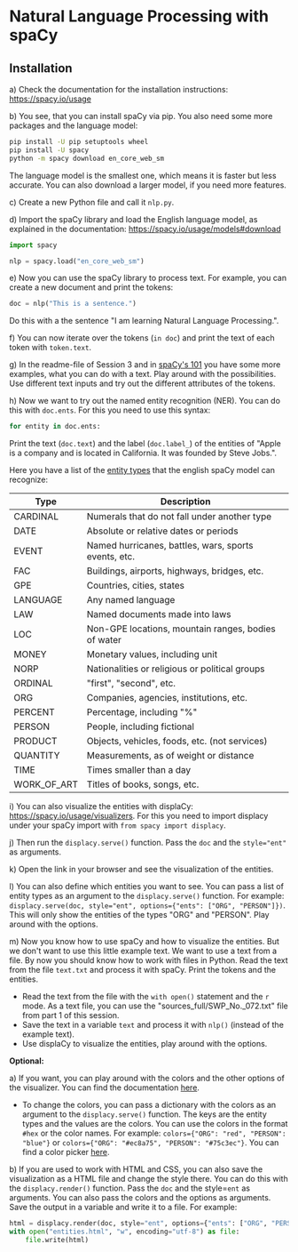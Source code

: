# Natural Language Processing with spaCy

## Installation

a) Check the documentation for the installation instructions: https://spacy.io/usage

b) You see, that you can install spaCy via pip. You also need some more packages and the language model:
```bash
pip install -U pip setuptools wheel
pip install -U spacy
python -m spacy download en_core_web_sm
```
The language model is the smallest one, which means it is faster but less accurate. You can also download a larger model, if you need more features.

c) Create a new Python file and call it `nlp.py`.

d) Import the spaCy library and load the English language model, as explained in the documentation: https://spacy.io/usage/models#download 

```python
import spacy

nlp = spacy.load("en_core_web_sm")
```

e) Now you can use the spaCy library to process text. For example, you can create a new document and print the tokens:

```python
doc = nlp("This is a sentence.")
```
Do this with a the sentence "I am learning Natural Language Processing.".

f) You can now iterate over the tokens (`in doc`) and print the text of each token with `token.text`.

g) In the readme-file of Session 3 and in [spaCy's 101](https://spacy.io/usage/spacy-101#annotations-token) you have some more examples, what you can do with a text. Play around with the possibilities. Use different text inputs and try out the different attributes of the tokens.

h) Now we want to try out the named entity recognition (NER). You can do this with `doc.ents`. For this you need to use this syntax:
```python
for entity in doc.ents:
```
Print the text (`doc.text`) and the label (`doc.label_`) of the entities of "Apple is a company and is located in California. It was founded by Steve Jobs.".

Here you have a list of the [entity types](https://spacy.io/models/en#en_core_web_sm-labels) that the english spaCy model can recognize:

| Type | Description |
| --- | --- |
| CARDINAL | Numerals that do not fall under another type |
| DATE | Absolute or relative dates or periods |
| EVENT | Named hurricanes, battles, wars, sports events, etc. |
| FAC | Buildings, airports, highways, bridges, etc. |
| GPE | Countries, cities, states |
| LANGUAGE | Any named language |
| LAW | Named documents made into laws |
| LOC | Non-GPE locations, mountain ranges, bodies of water |
| MONEY | Monetary values, including unit |
| NORP | Nationalities or religious or political groups |
| ORDINAL | "first", "second", etc. |
| ORG | Companies, agencies, institutions, etc. |
| PERCENT | Percentage, including "%" |
| PERSON | People, including fictional |
| PRODUCT | Objects, vehicles, foods, etc. (not services) |
| QUANTITY | Measurements, as of weight or distance |
| TIME | Times smaller than a day |
| WORK_OF_ART | Titles of books, songs, etc. |

i) You can also visualize the entities with displaCy: https://spacy.io/usage/visualizers. For this you need to import displacy under your spaCy import with `from spacy import displacy`. 

j) Then run the `displacy.serve()` function. Pass the `doc` and the `style="ent"` as arguments.

k) Open the link in your browser and see the visualization of the entities.

l) You can also define which entities you want to see. You can pass a list of entity types as an argument to the `displacy.serve()` function. For example: `displacy.serve(doc, style="ent", options={"ents": ["ORG", "PERSON"]})`. This will only show the entities of the types "ORG" and "PERSON". Play around with the options.

m) Now you know how to use spaCy and how to visualize the entities. But we don't want to use this little example text. We want to use a text from a file. By now you should know how to work with files in Python. Read the text from the file `text.txt` and process it with spaCy. Print the tokens and the entities.
- Read the text from the file with the `with open()` statement and the `r` mode. As a text file, you can use the "sources_full/SWP_No._072.txt" file from part 1 of this session.
- Save the text in a variable `text` and process it with `nlp()` (instead of the example text).
- Use displaCy to visualize the entities, play around with the options.

**Optional:**

a) If you want, you can play around with the colors and the other options of the visualizer. You can find the documentation [here](https://spacy.io/usage/visualizers#ent).
- To change the colors, you can pass a dictionary with the colors as an argument to the `displacy.serve()` function. The keys are the entity types and the values are the colors. You can use the colors in the format `#hex` or the color names. For example: `colors={"ORG": "red", "PERSON": "blue"}` or `colors={"ORG": "#ec8a75", "PERSON": "#75c3ec"}`. You can find a color picker [here](https://htmlcolorcodes.com/).

b) If you are used to work with HTML and CSS, you can also save the visualization as a HTML file and change the style there. You can do this with the `displacy.render()` function. Pass the `doc` and the style=`ent` as arguments. You can also pass the colors and the options as arguments. Save the output in a variable and write it to a file. For example:

```python
html = displacy.render(doc, style="ent", options={"ents": ["ORG", "PERSON"], "colors": {"ORG": "red", "PERSON": "blue"}})
with open("entities.html", "w", encoding="utf-8") as file:
    file.write(html)
```
